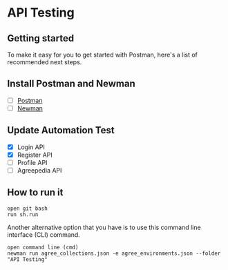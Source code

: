 # API Testing



## Getting started

To make it easy for you to get started with Postman, here's a list of recommended next steps.

## Install Postman and Newman

- [ ] [Postman](https://www.postman.com/downloads/)
- [ ] [Newman](https://www.npmjs.com/package/newman)

## Update Automation Test

- [X] Login API
- [X] Register API
- [ ] Profile API
- [ ] Agreepedia API

## How to run it

```
open git bash
run sh.run

```

Another alternative option that you have is to use this command line interface (CLI) command. 

```
open command line (cmd)
newman run agree_collections.json -e agree_environments.json --folder "API Testing"

```